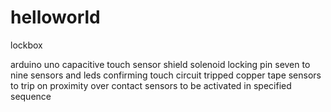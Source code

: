 # helloworld
lockbox

arduino uno
capacitive touch sensor shield
solenoid locking pin
seven to nine sensors and leds confirming touch circuit tripped
copper tape
sensors to trip on proximity over contact
sensors to be activated in specified sequence
